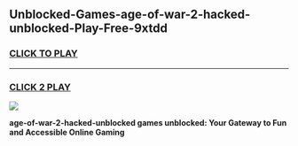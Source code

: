 
## Unblocked-Games-age-of-war-2-hacked-unblocked-Play-Free-9xtdd
<h3>
<a href="https://premium76.site?title=age-of-war-2-hacked-unblocked&ref=18A1">CLICK TO PLAY</a></h3>
<hr>

<h3>
<a href="https://premium76.site?title=age-of-war-2-hacked-unblocked&ref=18A1">CLICK 2 PLAY</a>
  
</h3>

<a href="https://premium76.site?title=age-of-war-2-hacked-unblocked&ref=18A1"><img src="https://clearcache.store/games.png"></a>


**age-of-war-2-hacked-unblocked games unblocked: Your Gateway to Fun and Accessible Online Gaming**
